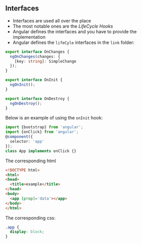 ## Interfaces

- Interfaces are used all over the place
- The most notable ones are the *LifeCycle Hooks*
- Angular defines the interfaces and you have to provide the implementation
- Angular defines the `lifeCyle` interfaces in the `link` folder:

```typescript
export interface OnChanges {
  ngOnChanges(changes: {
    [key: string]: SimpleChange
  });
}

export interface OnInit {
  ngOnInit();
}

export interface OnDestroy {
  ngOnDestroy();
}
```

Below is an example of using the `onInit` hook:

```typescript
import {bootstrap} from 'angular';
import {onClick} from 'angular';
@component({
  selector: 'app'
});
class App implements onClick {}
```

The corresponding html

```html
<!DOCTYPE html>
<html>
<head>
  <title>example</title>
</head>
<body>
  <app [prop]='data'></app>
</body>
</html>
```

The corresponding css:

```css
.app {
  display: block;
}
```

